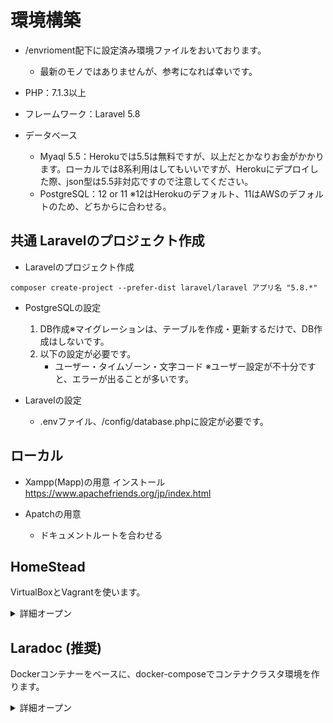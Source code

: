 # 環境構築
* /envrioment配下に設定済み環境ファイルをおいております。
    * 最新のモノではありませんが、参考になれば幸いです。

* PHP：7.1.3以上
* フレームワーク：Laravel 5.8
* データベース
    * Myaql 5.5：Herokuでは5.5は無料ですが、以上だとかなりお金がかかります。ローカルでは8系利用はしてもいいですが、Herokuにデプロイした際、json型は5.5非対応ですので注意してください。
    * PostgreSQL：12 or 11 ※12はHerokuのデフォルト、11はAWSのデフォルトのため、どちからに合わせる。

## 共通 Laravelのプロジェクト作成

* Laravelのプロジェクト作成

```shel
composer create-project --prefer-dist laravel/laravel アプリ名 "5.8.*"
```
* PostgreSQLの設定
    1. DB作成※マイグレーションは、テーブルを作成・更新するだけで、DB作成はしないです。
    2. 以下の設定が必要です。
        * ユーザー・タイムゾーン・文字コード    ※ユーザー設定が不十分ですと、エラーが出ることが多いです。

* Laravelの設定
    * .envファイル、/config/database.phpに設定が必要です。

## ローカル

* Xampp(Mapp)の用意
インストール
https://www.apachefriends.org/jp/index.html

* Apatchの用意
    * ドキュメントルートを合わせる

## HomeStead
VirtualBoxとVagrantを使います。

<details>
<summary>詳細オープン</summary>
* 仮想PCを立てる。
    * vagrant box add laravel/homestead --provider virtualbox 

* Homesteadの取得
Homesteadを経由して、仮想PCにLaravel環境を構築
    * mkdir Homestead
    * Homestead$ git clone https://github.com/laravel/homestead.git
    * Homestead$ init.bat

* Homesteadの設定
    * sshキー作成
        * Homestead$ ssh-keygen
        * https://qiita.com/ueyamamasashi/items/7e532174350c0db06882
    * Homestead.yamlを編集
        
        * ipの変更
            * 「ip: 192.168.10.10」→「ip: 192.168.10.30」に変更。
            * デフォルトでは192.168.10.10はエラー？がおきます。ip被りはおきていないが、理由は不明
        
        * sshキーを設定：パスに問題がなければ編集不要です。
            * authorizeは公開鍵、keysは秘密鍵

        * マウント設定：仮想ゲストとホストで共有するフォルダの設定
            * folders以下のペアを編集します。 
            * mapはホスト側、toは仮想ゲスト側

        * ドキュメントルート
            * sites以下のペアを編集します。
            * mapはドメイン名、toは仮想ゲスト側のエントリーポイント
        
        * データベース名を指定：databases
</details>

## Laradoc (推奨)
Dockerコンテナーをベースに、docker-composeでコンテナクラスタ環境を作ります。
<details>
<summary>詳細オープン</summary>

* Docker for Windowを取得
    * https://docs.docker.com/docker-for-windows/install/

* 下準備
    * 各種ディレクトリを用意
        * mkdir Project && cd Project
        * Project$ mkdir laradoc && mkdir db && mkdir web && mkdir ./web/laravel
            * web配下に、web/laravelにlaravelを配置します。

* Laradoc環境設定 
    * Laradocを取得
        * ./laradoc git clone https://github.com/laradock/laradock.git
    * 設定する：以下を参考にしてください。
        * https://qiita.com/rema424/items/ba6e6f440c415fed7b0c
        * https://qiita.com/okita_kamegoro/items/509d42e4634354cfc9a0
        
    * 主な設定：.env
        * マウント設定 
            * APP_CODE_PATH_HOST ※ホストPC側のパス
            * APP_CODE_PATH_CONTAINER ※仮想ゲスト側のパス

        * webサーバーのドキュメントルート：ここ重要です。仮想ゲストとホストのOSが違うので、設定ミスが多々。
            * APACHE_DOCUMENT_ROOT=/var/www/html/アプリ名/public/

        * 各種ポートが被っていないか要確認です。

    * 主なサービス
        * workspace：作業フォルダ
        * apache2：アパッチ用のサーバー
            * エントリーポイント(/var/www/html/)とホスト側のlaravelが繋がっているか要確認です。
    
    * コンテナーのビルド&起動
        * docker-compose up -d --build workspace postgres php-fpm apache2 pgadmin
    
    * laravel作成
        * workpaceコンテナにssh接続
            * docker-compose exec workspace bash
        * laravel作成
            * cd /var/www/html
            * composer global require hirak/prestissimo laravel/installer && composer create-project --prefer-dist laravel/laravel アプリ名
</details>